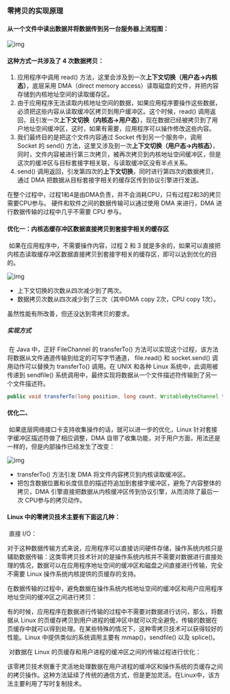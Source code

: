 ### 零拷贝的实现原理

#### 从一个文件中读出数据并将数据传到另一台服务器上流程图：

![img](https://upload-images.jianshu.io/upload_images/2184951-730b2ba2fb35256a.png?imageMogr2/auto-orient/strip|imageView2/2/w/898/format/webp)

#### 这种方式一共涉及了 4 次数据拷贝：

1. 应用程序中调用 read() 方法，这里会涉及到一次**上下文切换（用户态->内核态）**，底层采用 DMA（direct memory access）读取磁盘的文件，并把内容存储到内核地址空间的读取缓存区。
2. 由于应用程序无法读取内核地址空间的数据，如果应用程序要操作这些数据，必须把这些内容从读取缓冲区拷贝到用户缓冲区。这个时候，read()  调用返回，且引发一次**上下文切换（内核态->用户态）**，现在数据已经被拷贝到了用户地址空间缓冲区，这时，如果有需要，应用程序可以操作修改这些内容。
3. 我们最终目的是把这个文件内容通过 Socket 传到另一个服务中，调用 Socket 的 send() 方法，这里又涉及到一次**上下文切换（用户态->内核态）**，同时，文件内容被进行第三次拷贝，被再次拷贝到内核地址空间缓冲区，但是这次的缓冲区与目标套接字相关联，与读取缓冲区没有半点关系。
4. send()  调用返回，引发第四次的**上下文切换**，同时进行第四次的数据拷贝，通过 DMA 把数据从目标套接字相关的缓存区传到协议引擎进行发送。

在整个过程中，过程1和4是由DMA负责，并不会消耗CPU，只有过程2和3的拷贝需要CPU参与。
硬件和软件之间的数据传输可以通过使用 DMA 来进行，DMA 进行数据传输的过程中几乎不需要 CPU 参与。

#### 优化一：内核态缓存冲区数据直接拷贝到套接字相关的缓存区

​	如果在应用程序中，不需要操作内容，过程 2 和 3 就是多余的，如果可以直接把内核态读取缓存冲区数据直接拷贝到套接字相关的缓存区，即可以达到优化的目的。

![img](https://upload-images.jianshu.io/upload_images/2184951-21458487f46d6201.png?imageMogr2/auto-orient/strip|imageView2/2/w/990/format/webp)

- 上下文切换的次数从四次减少到了两次。
- 数据拷贝次数从四次减少到了三次（其中DMA copy 2次，CPU copy 1次）。

虽然性能有所改善，但还没达到零拷贝的要求。

##### 实现方式

​	在 Java 中，正好 FileChannel 的 transferTo() 方法可以实现这个过程，该方法将数据从文件通道传输到给定的可写字节通道， file.read() 和  socket.send() 调用动作可以替换为 transferTo() 调用。在 UNIX 和各种 Linux 系统中，此调用被传递到  sendfile()  系统调用中，最终实现将数据从一个文件描述符传输到了另一个文件描述符。

```Java
public void transferTo(long position, long count, WritableByteChannel target);
```

#### 优化二、

​	如果底层网络接口卡支持收集操作的话，就可以进一步的优化，Linux 针对套接字缓冲区描述符做了相应调整，DMA 自带了收集功能，对于用户方面，用法还是一样的，但是内部操作已经发生了改变：

![img](https://upload-images.jianshu.io/upload_images/2184951-0e7ff381221f976d.png?imageMogr2/auto-orient/strip|imageView2/2/w/906/format/webp)

- transferTo() 方法引发 DMA 将文件内容拷贝到内核读取缓冲区。
- 把包含数据位置和长度信息的描述符追加到套接字缓冲区，避免了内容整体的拷贝，DMA 引擎直接把数据从内核缓冲区传到协议引擎，从而消除了最后一次 CPU参与的拷贝动作。

#### Linux 中的零拷贝技术主要有下面这几种：

​	直接 I/O：

对于这种数据传输方式来说，应用程序可以直接访问硬件存储，操作系统内核只是辅助数据传输：这类零拷贝技术针对的是操作系统内核并不需要对数据进行直接处理的情况，数据可以在应用程序地址空间的缓冲区和磁盘之间直接进行传输，完全不需要 Linux 操作系统内核提供的页缓存的支持。

​	在数据传输的过程中，避免数据在操作系统内核地址空间的缓冲区和用户应用程序地址空间的缓冲区之间进行拷贝：

有的时候，应用程序在数据进行传输的过程中不需要对数据进行访问，那么，将数据从 Linux 的页缓存拷贝到用户进程的缓冲区中就可以完全避免，传输的数据在页缓存中就可以得到处理。在某些特殊的情况下，这种零拷贝技术可以获得较好的性能。Linux 中提供类似的系统调用主要有 mmap()，sendfile() 以及 splice()。

​	对数据在 Linux 的页缓存和用户进程的缓冲区之间的传输过程进行优化：

该零拷贝技术侧重于灵活地处理数据在用户进程的缓冲区和操作系统的页缓存之间的拷贝操作。这种方法延续了传统的通信方式，但是更加灵活。在Linux中，该方法主要利用了写时复制技术。
